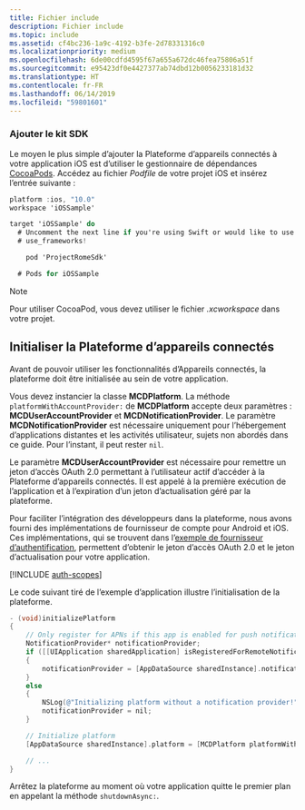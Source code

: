 ```yaml
---
title: Fichier include
description: Fichier include
ms.topic: include
ms.assetid: cf4bc236-1a9c-4192-b3fe-2d78331316c0
ms.localizationpriority: medium
ms.openlocfilehash: 6de00cdfd4595f67a655a672dc46fea75806a51f
ms.sourcegitcommit: e95423df0e4427377ab74dbd12b0056233181d32
ms.translationtype: HT
ms.contentlocale: fr-FR
ms.lasthandoff: 06/14/2019
ms.locfileid: "59801601"
---
```

### <a name="add-the-sdk"></a>Ajouter le kit SDK

Le moyen le plus simple d’ajouter la Plateforme d’appareils connectés à votre application iOS est d’utiliser le gestionnaire de dépendances [CocoaPods](https://cocoapods.org/). Accédez au fichier *Podfile* de votre projet iOS et insérez l’entrée suivante :

```ObjectiveC
platform :ios, "10.0"
workspace 'iOSSample'

target 'iOSSample' do
  # Uncomment the next line if you're using Swift or would like to use dynamic frameworks
  # use_frameworks!

    pod 'ProjectRomeSdk'

  # Pods for iOSSample
```

> [!NOTE]
> Pour utiliser CocoaPod, vous devez utiliser le fichier _.xcworkspace_ dans votre projet.

## <a name="initialize-the-connected-devices-platform"></a>Initialiser la Plateforme d’appareils connectés

Avant de pouvoir utiliser les fonctionnalités d’Appareils connectés, la plateforme doit être initialisée au sein de votre application. 

Vous devez instancier la classe **MCDPlatform**. La méthode `platformWithAccountProvider:` de **MCDPlatform** accepte deux paramètres : **MCDUserAccountProvider** et **MCDNotificationProvider**. Le paramètre **MCDNotificationProvider** est nécessaire uniquement pour l’hébergement d’applications distantes et les activités utilisateur, sujets non abordés dans ce guide. Pour l’instant, il peut rester `nil`.

Le paramètre **MCDUserAccountProvider** est nécessaire pour remettre un jeton d’accès OAuth 2.0 permettant à l’utilisateur actif d’accéder à la Plateforme d’appareils connectés. Il est appelé à la première exécution de l’application et à l’expiration d’un jeton d’actualisation géré par la plateforme. 

Pour faciliter l’intégration des développeurs dans la plateforme, nous avons fourni des implémentations de fournisseur de compte pour Android et iOS. Ces implémentations, qui se trouvent dans l’[exemple de fournisseur d’authentification](https://github.com/Microsoft/project-rome/tree/master/iOS/samples/account-provider-sample), permettent d’obtenir le jeton d’accès OAuth 2.0 et le jeton d’actualisation pour votre application.

[!INCLUDE [auth-scopes](../auth-scopes.md)]

Le code suivant tiré de l’exemple d’application illustre l’initialisation de la plateforme.

```ObjectiveC
- (void)initializePlatform
{
    // Only register for APNs if this app is enabled for push notifications
    NotificationProvider* notificationProvider;
    if ([[UIApplication sharedApplication] isRegisteredForRemoteNotifications])
    {
        notificationProvider = [AppDataSource sharedInstance].notificationProvider;
    }
    else
    {
        NSLog(@"Initializing platform without a notification provider!");
        notificationProvider = nil;
    }

    // Initialize platform
    [AppDataSource sharedInstance].platform = [MCDPlatform platformWithAccountProvider:[AppDataSource sharedInstance].accountProvider notificationProvider:notificationProvider];

    // ...
}
```

Arrêtez la plateforme au moment où votre application quitte le premier plan en appelant la méthode `shutdownAsync:`.
